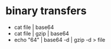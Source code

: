# binary transfers
- cat file | base64 
- cat file | gzip | base64 
- echo "64" | base64 -d | gzip -d > file